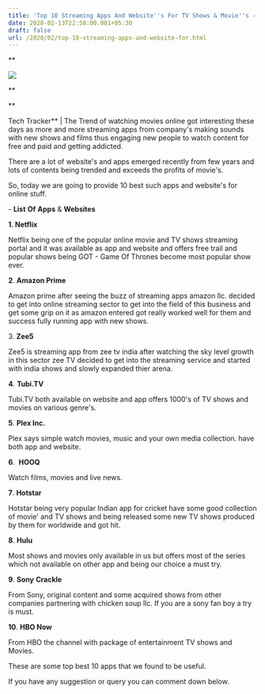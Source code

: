 ```yaml
---
title: 'Top 10 Streaming Apps And Website''s For TV Shows & Movie''s - 2020'
date: 2020-02-13T22:58:00.001+05:30
draft: false
url: /2020/02/top-10-streaming-apps-and-website-for.html
---
```


**  

[![](https://lh3.googleusercontent.com/-jnXaADEdKR0/Xkln7Z7Hp4I/AAAAAAAABGk/IX4MT_DfSgE624SXoTCN-NxajBUorzGQACLcBGAsYHQ/s1600/IMG_20200216_213315_373.jpg)](https://lh3.googleusercontent.com/-jnXaADEdKR0/Xkln7Z7Hp4I/AAAAAAAABGk/IX4MT_DfSgE624SXoTCN-NxajBUorzGQACLcBGAsYHQ/s1600/IMG_20200216_213315_373.jpg)

**

**

Tech Tracker** | The Trend of watching movies online got interesting these days as more and more streaming apps from company's making sounds with new shows and films thus engaging new people to watch content for free and paid and getting addicted.

  

There are a lot of website's and apps emerged recently from few years and lots of contents being trended and exceeds the profits of movie's.

  

So, today we are going to provide 10 best such apps and website's for online stuff.

  

\- **List** **Of** **Apps** & **Websites**

**1\. Netflix**

Netflix being one of the popular online movie and TV shows streaming portal and it was available as app and website and offers free trail and popular shows being GOT - Game Of Thrones become most popular show ever.

  

**2**. **Amazon Prime**

Amazon prime after seeing the buzz of streaming apps amazon llc. decided to get into online streaming sector to get into the field of this business and get some grip on it as amazon entered got really worked well for them and success fully running app with new shows.

  

3\. **Zee5** 

  

Zee5 is streaming app from zee tv india after watching the sky level growth in this sector zee TV decided to get into the streaming service and started with india shows and slowly expanded thier arena.

  

**4**. **Tubi.TV** 

  

Tubi.TV both available on website and app offers 1000's of TV shows and movies on various genre's.

  

**5**. **Plex Inc.**

  

Plex says simple watch movies, music and your own media collection. have both app and website.

  

**6**.  **HOOQ**

Watch films, movies and live news.

  

**7**. **Hotstar**

Hotstar being very popular Indian app for cricket have some good collection of movie' and TV shows and being released some new TV shows produced by them for worldwide and got hit.

  

**8**. **Hulu** 

  

Most shows and movies only available in us but offers most of the series which not available on other app and being our choice a must try.

  

**9**. **Sony** **Crackle**

  

From Sony, original content and some acquired shows from other companies partnering with chicken soup llc. If you are a sony fan boy a try is must.

  

**10**. **HBO Now**

  

From HBO the channel with package of entertainment TV shows and Movies.

  

These are some top best 10 apps that we found to be useful.

  

If you have any suggestion or query you can comment down below.